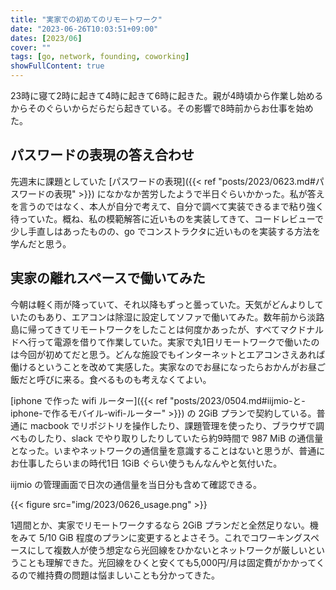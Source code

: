 ```yaml
---
title: "実家での初めてのリモートワーク"
date: "2023-06-26T10:03:51+09:00"
dates: [2023/06]
cover: ""
tags: [go, network, founding, coworking]
showFullContent: true
---
```


23時に寝て2時に起きて4時に起きて6時に起きた。親が4時頃から作業し始めるからそのぐらいからだらだら起きている。その影響で8時前からお仕事を始めた。

## パスワードの表現の答え合わせ

先週末に課題としていた [パスワードの表現]({{< ref "posts/2023/0623.md#パスワードの表現" >}}) になかなか苦労したようで半日ぐらいかかった。私が答えを言うのではなく、本人が自分で考えて、自分で調べて実装できるまで粘り強く待っていた。概ね、私の模範解答に近いものを実装してきて、コードレビューで少し手直しはあったものの、go でコンストラクタに近いものを実装する方法を学んだと思う。

## 実家の離れスペースで働いてみた

今朝は軽く雨が降っていて、それ以降もずっと曇っていた。天気がどんよりしていたのもあり、エアコンは除湿に設定してソファで働いてみた。数年前から淡路島に帰ってきてリモートワークをしたことは何度かあったが、すべてマクドナルドへ行って電源を借りて作業していた。実家で丸1日リモートワークで働いたのは今回が初めてだと思う。どんな施設でもインターネットとエアコンさえあれば働けるということを改めて実感した。実家なのでお昼になったらおかんがお昼ご飯だと呼びに来る。食べるものも考えなくてよい。

[iphone で作った wifi ルーター]({{< ref "posts/2023/0504.md#iijmio-と-iphone-で作るモバイル-wifi-ルーター" >}}) の 2GiB プランで契約している。普通に macbook でリポジトリを操作したり、課題管理を使ったり、ブラウザで調べものしたり、slack でやり取りしたりしていたら約9時間で 987 MiB の通信量となった。いまやネットワークの通信量を意識することはないと思うが、普通にお仕事したらいまの時代1日 1GiB ぐらい使うもんなんやと気付いた。

iijmio の管理画面で日次の通信量を当日分も含めて確認できる。

{{< figure src="img/2023/0626_usage.png" >}}

1週間とか、実家でリモートワークするなら 2GiB プランだと全然足りない。機をみて 5/10 GiB 程度のプランに変更するとよさそう。これでコワーキングスペースにして複数人が使う想定なら光回線をひかないとネットワークが厳しいということも理解できた。光回線をひくと安くても5,000円/月は固定費がかかってくるので維持費の問題は悩ましいことも分かってきた。
